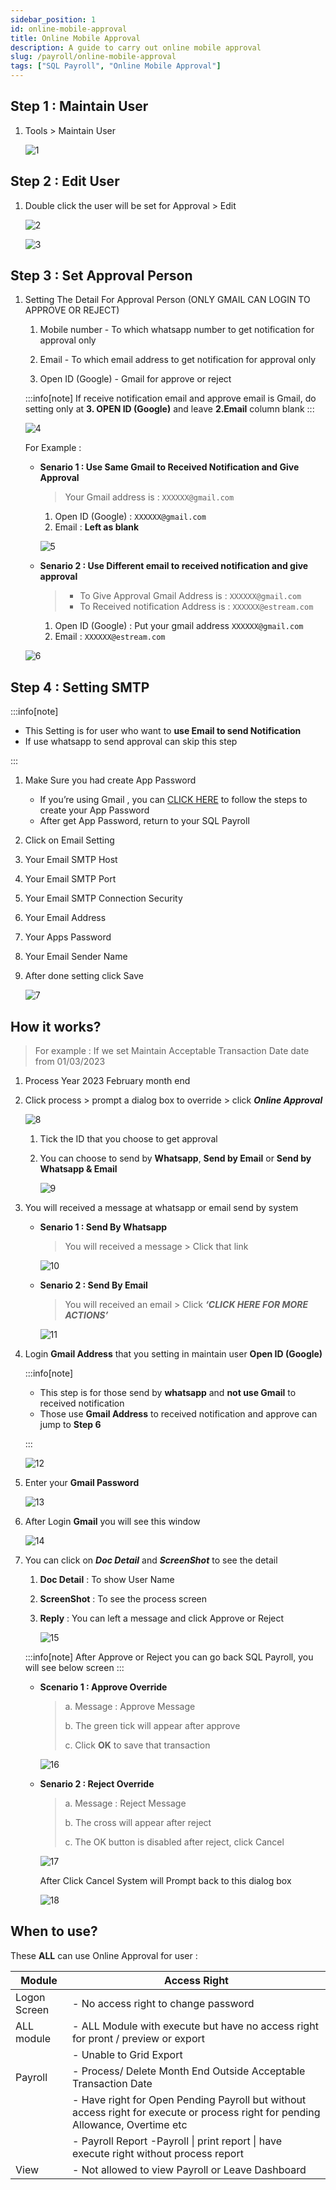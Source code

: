 ```yaml
---
sidebar_position: 1
id: online-mobile-approval
title: Online Mobile Approval
description: A guide to carry out online mobile approval
slug: /payroll/online-mobile-approval
tags: ["SQL Payroll", "Online Mobile Approval"]
---
```


## Step 1 : Maintain User

1. Tools > Maintain User

   ![1](/img/payroll/online-mobile-approval/1.png)

## Step 2 : Edit User

1. Double click the user will be set for Approval > Edit

   ![2](/img/payroll/online-mobile-approval/2.png)

   ![3](/img/payroll/online-mobile-approval/3.png)

## Step 3 : Set Approval Person

1. Setting The Detail For Approval Person (ONLY GMAIL CAN LOGIN TO APPROVE OR REJECT)

   1. Mobile number - To which whatsapp number to get notification for approval only

   2. Email - To which email address to get notification for approval only

   3. Open ID (Google) - Gmail for approve or reject

   :::info[note]
   If receive notification email and approve email is Gmail, do setting only at **3. OPEN ID (Google)** and leave **2.Email** column blank
   :::

   ![4](/img/payroll/online-mobile-approval/4.png)

   For Example :

   - **Senario 1 : Use Same Gmail to Received Notification and Give Approval**

      >Your Gmail address is : `XXXXXX@gmail.com`

     1. Open ID (Google) : `XXXXXX@gmail.com`
     2. Email : **Left as blank**

      ![5](/img/payroll/online-mobile-approval/5.png)

   - **Senario 2 : Use Different email to received notification and give approval**

      >- To Give Approval Gmail Address is : `XXXXXX@gmail.com`
      >- To Received notification Address is : `XXXXXX@estream.com`

     1. Open ID (Google) : Put your gmail address `XXXXXX@gmail.com`
     2. Email : `XXXXXX@estream.com`

   ![6](/img/payroll/online-mobile-approval/6.png)

## Step 4 : Setting SMTP

:::info[note]

- This Setting is for user who want to **use Email to send Notification**
- If use whatsapp to send approval can skip this step

:::

1. Make Sure you had create App Password

   - If you’re using Gmail , you can [CLICK HERE](https://support.google.com/accounts/answer/185833?hl=en) to follow the steps to create your App Password
   - After get App Password, return to your SQL Payroll

2. Click on Email Setting

3. Your Email SMTP Host

4. Your Email SMTP Port

5. Your Email SMTP Connection Security

6. Your Email Address

7. Your Apps Password

8. Your Email Sender Name

9. After done setting click Save

   ![7](/img/payroll/online-mobile-approval/7.png)

## How it works?

>For example : If we set Maintain Acceptable Transaction Date date from 01/03/2023

1. Process Year 2023 February month end

2. Click process > prompt a dialog box to override > click ***Online Approval***

   ![8](/img/payroll/online-mobile-approval/8.png)

   1. Tick the ID that you choose to get approval

   2. You can choose to send by **Whatsapp**, **Send by Email** or **Send by Whatsapp & Email**

      ![9](/img/payroll/online-mobile-approval/9.png)

3. You will received a message at whatsapp or email send by system

   - **Senario 1 : Send By Whatsapp**

      >You will received a message > Click that link

      ![10](/img/payroll/online-mobile-approval/10.png)

   - **Senario 2 : Send By Email**

      >You will received an email > Click ***‘CLICK HERE FOR MORE ACTIONS’***

      ![11](/img/payroll/online-mobile-approval/11.png)

4. Login **Gmail Address** that you setting in maintain user **Open ID (Google)**

   :::info[note]

   - This step is for those send by **whatsapp** and **not use Gmail** to received notification
   - Those use **Gmail Address** to received notification and approve can jump to **Step 6**

   :::

   ![12](/img/payroll/online-mobile-approval/12.png)

5. Enter your **Gmail Password**

   ![13](/img/payroll/online-mobile-approval/13.png)

6. After Login **Gmail** you will see this window

   ![14](/img/payroll/online-mobile-approval/14.png)

7. You can click on ***Doc Detail*** and ***ScreenShot*** to see the detail

   1. **Doc Detail** : To show User Name

   2. **ScreenShot** : To see the process screen

   3. **Reply** : You can left a message and click Approve or Reject

      ![15](/img/payroll/online-mobile-approval/15.png)

   :::info[note]
   After Approve or Reject you can go back SQL Payroll, you will see below screen
   :::

   - **Scenario 1 : Approve Override**

      >a. Message : Approve Message
      >
      >b. The green tick will appear after approve
      >
      >c. Click **OK** to save that transaction

      ![16](/img/payroll/online-mobile-approval/16.png)

   - **Senario 2 : Reject Override**

      >a. Message : Reject Message
      >
      >b. The cross will appear after reject
      >
      >c. The OK button is disabled after reject, click Cancel

      ![17](/img/payroll/online-mobile-approval/17.png)

      After Click Cancel System will Prompt back to this dialog box

      ![18](/img/payroll/online-mobile-approval/18.png)

## When to use?

These **ALL** can use Online Approval for user :

| Module        | Access Right                                                                                                           |
|---------------|------------------------------------------------------------------------------------------------------------------------|
| Logon Screen  | - No access right to change password                                                                                   |
| ALL module    | - ALL Module with execute but have no access right for pront / preview or export                                       |
|               | - Unable to Grid Export                                                                                                |
| Payroll       | - Process/ Delete Month End Outside Acceptable Transaction Date                                                        |
|               | - Have right for Open Pending Payroll but without access right for execute or process right for pending Allowance, Overtime etc        |
|               | - Payroll Report -Payroll \| print report \| have execute right without process report                                 |
| View          | - Not allowed to view Payroll or Leave Dashboard  |
